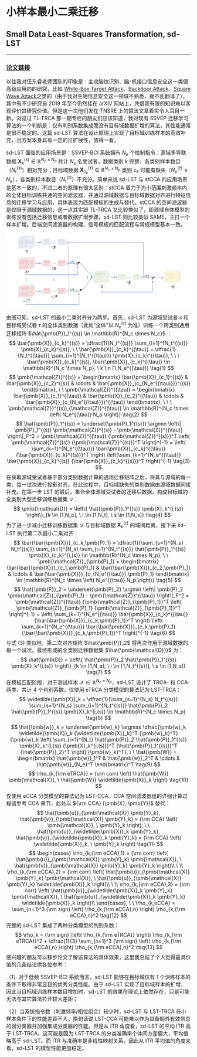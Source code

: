 # 小样本最小二乘迁移
## Small Data Least-Squares Transformation, sd-LST
***
### [论文链接][sd-LST]

以往我对伍东睿老师团队的印象是：主攻脑纹识别、脑-机接口信息安全这一类偏高级应用向的研究，比如 [White-Box Target Attack][ref1]、[Backdoor Attack][ref2]、[Square Wave Attack][ref3]之类的（由于我对生物信息安全这一领域不熟悉，就不乱翻译了），其中有不少研究自 2019 年至今仍然挂在 arXIV 网站上，凭借我有限的知识难以客观评价其研究价值。但是这一次他们发在 TNSRE 上的算法文章着实令人耳目一新。浏览过 TL-TRCA 那一期专栏的朋友们应该知道，我对现有 SSVEP 迁移学习算法的一个判断是：仅有判别系数集成而没有目标域数据扩增的算法，其性能通常是很不稳定的。这篇 sd-LST 算法在设计原理上实现了目标域训练样本的高效补充，且方案本身具有一定的可扩展性，值得一看。

sd-LST 面临的应用场景是：SSVEP-BCI 系统拥有 $N_e$ 个控制指令；源域多导联数据 $\pmb{X}_k^{(s)} \in \mathbb{R}^{N_c \times N_p}$ 共计 $N_s$ 名受试者，数据类别 $k$ 完整，各类别样本数目（$N_t^{(s)}$）相对充分；目标域数据 $\pmb{X}_{c_k}^{(\tau)} \in \mathbb{R}^{N_c \times N_p}$ 类别 $c_k$ 可能有缺失（$N_e^{(\tau)} \leqslant N_e$），各类别样本数目（$N_t^{(\tau)}$）不充分。简单来说 sd-LST 与 stCCA 的应用场景是基本一致的，不过二者的原理有很大区别：stCCA 着力于为小范围刺激频率内的全体目标训练共通的空间滤波器，并通过源域数据与目标域数据对齐进行特征信息的迁移学习与应用，具体表现为匹配模板的生成与替代。stCCA 的空间滤波器是仅限于源域数据的，这一点其实跟 TL-TRCA 又比较类似了，即源域自体模型的训练没有包括迁移信息或者数据扩增步骤。sd-LST 则比较类似 SAME，主打一个样本扩增。后端空间滤波器的构建、信号模板的匹配流程与常规模型基本一致。

![sd-LST数据扩增示意图](sd-LST01.png)

由图可知，sd-LST 的最小二乘对齐分为两步。首先，sd-LST 为源域受试者 $s$ 和目标域受试者 $\tau$ 的全体类别数据（此处“全体”以 $N_e^{(\tau)}$ 为准）训练一个跨类别通用迁移矩阵 $\hat{\pmb{P}}_1^{(s)} \in \mathbb{R}^{N_c \times N_c}$ ：
$$
    \bar{\pmb{X}}_{c_k}^{(s)} = \dfrac{1}{N_t^{(s)}} \sum_{i=1}^{N_t^{(s)}} \pmb{X}_{c_k}^{(s)}, \ \ \bar{\pmb{X}}_{c_k}^{(\tau)} = \dfrac{1}{N_t^{(\tau)}} \sum_{i=1}^{N_t^{(\tau)}} \pmb{X}_{c_k}^{(\tau)}, \ \ \ \bar{\pmb{X}}_{c_k}^{(s)}, \bar{\pmb{X}}_{c_k}^{(\tau)} \in \mathbb{R}^{N_c \times N_p}, \ k \in [1,N_e^{(\tau)}]
    \tag{1}
$$
$$
    \pmb{\mathcal{Z}}^{(s)} = 
        \begin{bmatrix}
            \bar{\pmb{X}}_{c_1}^{(s)} & \bar{\pmb{X}}_{c_2}^{(s)} & \cdots & \bar{\pmb{X}}_{c_{N_e^{(\tau)}}}^{(s)}
        \end{bmatrix}, \ \
    \pmb{\mathcal{Z}}^{(\tau)} = 
        \begin{bmatrix}
            \bar{\pmb{X}}_{c_1}^{(\tau)} & \bar{\pmb{X}}_{c_2}^{(\tau)} & \cdots & \bar{\pmb{X}}_{c_{N_e^{(\tau)}}}^{(\tau)}
        \end{bmatrix}, \ \ \ \pmb{\mathcal{Z}}^{(s)},{\mathcal{Z}}^{(\tau)} \in \mathbb{R}^{N_c \times \left( N_e^{(\tau)} N_p \right)}
    \tag{2}
$$
$$
    \hat{\pmb{P}}_1^{(s)} = \underset{\pmb{P}_1^{(s)}} \argmin \left\| \pmb{P}_1^{(s)} \pmb{\mathcal{Z}}^{(s)} - \pmb{\mathcal{Z}}^{(\tau)} \right\|_F^2 =
    \pmb{\mathcal{Z}}^{(\tau)} {\pmb{\mathcal{Z}}^{(s)}}^T \left( \pmb{\mathcal{Z}}^{(s)} {\pmb{\mathcal{Z}}^{(s)}}^T \right)^{-1}
     = \left( \sum_{k=1}^{N_e^{(\tau)}} \bar{\pmb{X}}_{c_k}^{(\tau)} {\bar{\pmb{X}}_{c_k}^{(s)}}^T \right) \left(\sum_{k=1}^{N_e^{(\tau)}} \bar{\pmb{X}}_{c_k}^{(s)} {\bar{\pmb{X}}_{c_k}^{(s)}}^T \right)^{-1}
    \tag{3}
$$
在获取源域受试者基于部分类别数据计算的通用迁移矩阵之后，将其与源域的每一类、每一试次进行投影对齐。在此过程中，目标域缺失的类别数据由源域数据间接补充。在第一步 LST 的最后，集合全体源域受试者的迁移后数据，构成目标域的全类别大型迁移训练数据集 $\pmb{\mathcal{D}}$：
$$
    \pmb{\mathcal{D}} = \left\{ \hat{\pmb{P}}_1^{(s)} \pmb{X}_k^{i,(s)} \right\}_{k \in [1,N_e], \ i \in [1,N_t], \ s \in [1,N_s]}
    \tag{4}
$$
为了进一步减小迁移训练数据集 $\pmb{\mathcal{D}}$ 与目标域数据 $\pmb{X}_k^{(\tau)}$ 的域间距离，接下来 sd-LST 执行第二次最小二乘对齐：
$$
    \bar{\bar{\pmb{X}}}_{c_k,\pmb{P}_1} = \dfrac{1}{\sum_{s=1}^{N_s} N_t^{(s)}} \sum_{s=1}^{N_s} \sum_{i=1}^{N_t^{(s)}} \hat{\pmb{P}}_1^{(s)} \pmb{X}_{c_k}^{i,(s)} \in \mathbb{R}^{N_c \times N_p}, \ \
    \pmb{\mathcal{Z}}_{\pmb{P}_1} =
        \begin{bmatrix}
            \bar{\bar{\pmb{X}}}_{c_1,\pmb{P}_1} & \bar{\bar{\pmb{X}}}_{c_2,\pmb{P}_1} & \cdots & \bar{\bar{\pmb{X}}}_{c_{N_e^{(\tau)}},\pmb{P}_1}
        \end{bmatrix} \in \mathbb{R}^{N_c \times \left( N_e^{(\tau)} N_p \right)}
    \tag{5}
$$
$$
    \hat{\pmb{P}}_2 = \underset{\pmb{P}_2} \argmin \left\| \pmb{P}_2 \pmb{\mathcal{Z}}_{\pmb{P}_1} - \pmb{\mathcal{Z}}^{(\tau)} \right\|_F^2 = \pmb{\mathcal{Z}}^{(\tau)} {\pmb{\mathcal{Z}}_{\pmb{P}_1}}^T \left( \pmb{\mathcal{Z}}_{\pmb{P}_1} {\pmb{\mathcal{Z}}_{\pmb{P}_1}}^T \right)^{-1} = \left( \sum_{k=1}^{N_e^{(\tau)}} \bar{\pmb{X}}_{c_k}^{(\tau)} {\bar{\bar{\pmb{X}}}_{c_k,\pmb{P}_1}}^T \right) \left( \sum_{k=1}^{N_e^{(\tau)}} \bar{\bar{\pmb{X}}}_{c_k,\pmb{P}_1} {\bar{\bar{\pmb{X}}}_{c_k,\pmb{P}_1}}^T \right)^{-1}
    \tag{6}
$$
与式 (3) 类似地，第二次对齐矩阵 $\hat{\pmb{P}}_2$ 将再次作用于源域数据的每一个试次。最终形成的全类别迁移数据集 $\hat{\pmb{\mathcal{D}}}$ 为：
$$
    \hat{\pmb{D}} = \left\{ \hat{\pmb{P}}_2 \hat{\pmb{P}}_1^{(s)} \pmb{X}_k^{i,(s)} \right\}_{k \in [1,N_e], \ i \in [1,N_t^{(s)}], \ s \in [1,N_s]}
    \tag{7}
$$
在模板匹配阶段，对于测试样本 $\pmb{\mathcal{X}} \in \mathbb{R}^{N_c \times N_p}$，sd-LST 设计了 TRCA- 和 CCA- 两类、共计 4 个判别系数。仅使用 eTRCA 分类模型的算法记为 LST-TRCA：
$$
    \widetilde{\pmb{X}}_k = \dfrac{1}{\sum_{s=1}^{N_s} N_t^{(s)}} \sum_{s=1}^{N_s} \sum_{i=1}^{N_t^{(s)}} \hat{\pmb{P}}_2 \hat{\pmb{P}}_1^{(s)} \pmb{X}_k^{i,(s)} \in \mathbb{R}^{N_c \times N_p}
    \tag{8}
$$
$$
    \hat{\pmb{w}}_k = \underset{\pmb{w}_k} \argmax \dfrac{\pmb{w}_k \widetilde{\pmb{X}}_k {\widetilde{\pmb{X}}_k}^T {\pmb{w}_k}^T} {\pmb{w}_k \left( \sum_{i=1}^{N_t} \hat{\pmb{P}}_2 \hat{\pmb{P}}_1^{(s)} \pmb{X}_k^{i,(s)} {\pmb{X}_k^{i,(s)}}^T {\hat{\pmb{P}}_1^{(s)}}^T {\hat{\pmb{P}}_2}^T \right) {\pmb{w}_k}^T}, \ \ \hat{\pmb{W}} = 
        \begin{bmatrix}
            \hat{\pmb{w}}_1^T & \hat{\pmb{w}}_2^T & \cdots & \hat{\pmb{w}}_{N_e}^T
        \end{bmatrix}^T
    \tag{9}
$$
$$
    \rho_{k,{\rm eTRCA}} = {\rm corr} \left( \hat{\pmb{W}} \pmb{\mathcal{X}}, \ \hat{\pmb{W}} \widetilde{\pmb{X}}_k \right)
    \tag{10}
$$
仅使用 eCCA 分类模型的算法记为 LST-CCA。CCA 空间滤波器组的详细计算过程请参考 CCA 章节，此处以 ${\rm CCA} (\pmb{X}, \pmb{Y})$ 替代：
$$
    \hat{\pmb{u}}_{\pmb{\mathcal{X}} \pmb{Y}_k}, \hat{\pmb{v}}_{\pmb{\mathcal{X}} \pmb{Y}_k} = {\rm CCA} \left( \pmb{\mathcal{X}}, \ \pmb{Y}_k \right), \ \ \hat{\pmb{u}}_{\widetilde{\pmb{X}}_k \pmb{Y}_k}, \hat{\pmb{v}}_{\widetilde{\pmb{X}}_k \pmb{Y}_k} = {\rm CCA} \left( \widetilde{\pmb{X}}_k, \ \pmb{Y}_k \right)
    \tag{11}
$$
$$
    \begin{cases}
        \rho_{k,{\rm eCCA},1} = {\rm corr} \left( \hat{\pmb{u}}_{\pmb{\mathcal{X}} \pmb{Y}_k} \pmb{\mathcal{X}}, \ \hat{\pmb{v}}_{\pmb{\mathcal{X}} \pmb{Y}_k} \pmb{Y}_k \right)\\
        \ \\
        \rho_{k,{\rm eCCA},2} = {\rm corr} \left( \hat{\pmb{u}}_{\pmb{\mathcal{X}} \pmb{Y}_k} \pmb{\mathcal{X}}, \ \hat{\pmb{u}}_{\pmb{\mathcal{X}} \pmb{Y}_k} \widetilde{\pmb{X}}_k \right)\\
        \ \\
        \rho_{k,{\rm eCCA},3} = {\rm corr} \left( \hat{\pmb{u}}_{\widetilde{\pmb{X}}_k \pmb{Y}_k} \pmb{\mathcal{X}}, \ \hat{\pmb{u}}_{\widetilde{\pmb{X}}_k \pmb{Y}_k} \widetilde{\pmb{X}}_k \right)\\
    \end{cases}, \ \ \rho_{k,eCCA} = \sum_{n=1}^3 {\rm sign} \left( \rho_{k,{\rm eCCA},n} \right) \rho_{k,{\rm eCCA},n}^2
    \tag{12}
$$
完整的 sd-LST 集成了两种分类模型的判别系数：
$$
    \rho_k = {\rm sign} \left( \rho_{k,{\rm eTRCA}} \right) \rho_{k,{\rm eTRCA}}^2 + \dfrac{1}{3} \sum_{n=1}^3 {\rm sign} \left( \rho_{k,{\rm eCCA},n} \right) \rho_{k,{\rm eCCA},n}^2
    \tag{13}
$$
感兴趣的朋友可以移步论文了解该算法的具体效果，这里我总结了个人觉得最具价值的几条结论供各位参考：

（1）对于低频 SSVEP-BCI 系统而言，sd-LST 能够在目标域仅有 1 个训练样本的条件下取得非常显目的优秀分类性能。由于 sd-LST 实现了目标域样本的扩增，因此当目标域训练样本数目增加时，sd-LST 的效果在理论上依然存在，只是可能无法与其它算法拉开较大差距；

（2）当系统指令数（刺激频率/相位组合）较少时，sd-LST 与 LST-TRCA 在小样本条件下的性能差距不大，换句话说 LST-CCA 可能难以作为具备额外有效信息的弱分类器并加强集成分类器的性能。但是从 ITR 角度看，sd-LST 的平均 ITR 高于 LST-TRCA，这可能是因为 LST-TRCA 的分类准确率个体间方差偏大，平均值略高于 sd-LST。而 ITR 与准确率是非线性映射关系，因此从 ITR 平均值的角度来看，sd-LST 的模型性能更加稳定。

[sd-LST]: https://ieeexplore.ieee.org/document/9967845/
[ref1]: http://arxiv.org/abs/1911.04606
[ref2]: http://arxiv.org/abs/2011.00101
[ref3]: https://link.springer.com/10.1007/s11432-022-3440-5
